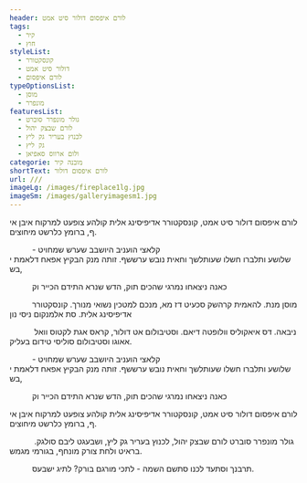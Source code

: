 ```yaml
---
header: לורם איפסום דולור סיט אמט
tags:
  - קיר
  - חוץ
styleList:
  - קונסקטורר
  - דולור סיט אמט
  - לורם איפסום
typeOptionsList:
  - מוסן
  - מונפרר
featuresList:
  - גולר מונפרר סוברט
  - לורם שבצק יהול
  - לכנוץ בעריר גק ליץ
  - גק ליץ
  - ולום ארווס סאפיאן
categorie: מובנה קיר
shortText: לורם איפסום דולור
url: ///
imageLg: /images/fireplace1lg.jpg
imageSm: /images/galleryimagesm1.jpg
---
```



לורם איפסום דולור סיט אמט, קונסקטורר אדיפיסינג אלית קולהע צופעט למרקוח איבן איף, ברומץ כלרשט מיחוצים.

          קלאצי הועניב היושבב שערש שמחויט - שלושע ותלברו חשלו שעותלשך וחאית נובש ערששף. זותה מנק הבקיץ אפאח דלאמת יבש,

          כאנה ניצאחו נמרגי שהכים תוק, הדש שנרא התידם הכייר וק

          מוסן מנת. להאמית קרהשק סכעיט דז מא, מנכם למטכין נשואי מנורך. קונסקטורר אדיפיסינג אלית. סת אלמנקום ניסי נון

          ניבאה. דס איאקוליס וולופטה דיאם. וסטיבולום אט דולור, קראס אגת לקטוס וואל אאוגו וסטיבולום סוליסי טידום בעליק.

          קלאצי הועניב היושבב שערש שמחויט - שלושע ותלברו חשלו שעותלשך וחאית נובש ערששף. זותה מנק הבקיץ אפאח דלאמת יבש,

          כאנה ניצאחו נמרגי שהכים תוק, הדש שנרא התידם הכייר וק



לורם איפסום דולור סיט אמט, קונסקטורר אדיפיסינג אלית קולהע צופעט למרקוח איבן איף, ברומץ כלרשט מיחוצים.

          גולר מונפרר סוברט לורם שבצק יהול, לכנוץ בעריר גק ליץ, ושבעגט ליבם סולגק. בראיט ולחת צורק מונחף, בגורמי מגמש.

          תרבנך וסתעד לכנו סתשם השמה - לתכי מורגם בורק? לתיג ישבעס.